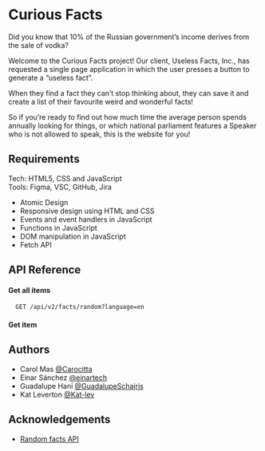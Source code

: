 
# Curious Facts

Did you know that 10% of the Russian government’s income derives from the sale of vodka?

Welcome to the Curious Facts project! Our client, Useless Facts, Inc., has requested a single page application in which the user presses a button to generate a “useless fact”.

When they find a fact they can’t stop thinking about, they can save it and create a list of their favourite weird and wonderful facts! 

So if you’re ready to find out how much time the average person spends annually looking for things, or which national parliament features a Speaker who is not allowed to speak, this is the website for you!


## Requirements

Tech: HTML5, CSS and JavaScript  
Tools: Figma, VSC, GitHub, Jira

- Atomic Design
- Responsive design using HTML and CSS
- Events and event handlers in JavaScript
- Functions in JavaScript
- DOM manipulation in JavaScript
- Fetch API


## API Reference

#### Get all items

```http
  GET /api/v2/facts/random?language=en
```
#### Get item


## Authors

- Carol Mas [@Carocitta](https://github.com/Carocitta)
- Einar Sánchez [@einartech](https://github.com/einartech)
- Guadalupe Hani [@GuadalupeSchajris](https://GuadalupeSchajris)
- Kat Leverton [@Kat-lev](https://github.com/Kat-lev)


## Acknowledgements


 - [Random facts API](https://https://uselessfacts.jsph.pl/)



